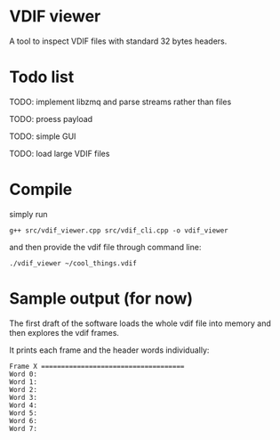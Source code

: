 # VDIF viewer

A tool to inspect VDIF files with standard 32 bytes headers.

# Todo list

TODO: implement libzmq and parse streams rather than files

TODO: proess payload

TODO: simple GUI

TODO: load large VDIF files

# Compile

simply run 

`g++ src/vdif_viewer.cpp src/vdif_cli.cpp -o vdif_viewer`

and then provide the vdif file through command line:

`./vdif_viewer ~/cool_things.vdif`

# Sample output (for now)

The first draft of the software loads the whole vdif file into memory 
and then explores the vdif frames. 

It prints each frame and the header words individually:

```
Frame X ====================================
Word 0:
Word 1:
Word 2:
Word 3:
Word 4:
Word 5:
Word 6:
Word 7:
```